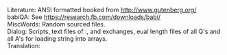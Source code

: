 Literature: ANSI formatted booked from http://www.gutenberg.org/<br>
babiQA: See https://research.fb.com/downloads/babi/<br>
MiscWords: Random sourced files.<br>
Dialog: Scripts, text files of <name>:<sentence>, and exchanges, eual length files of all Q's and all A's for loading string into arrays.<br>
Translation: <lost source><br>

